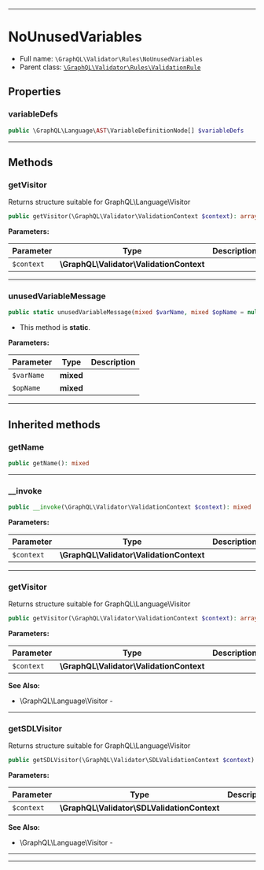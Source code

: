 ***

# NoUnusedVariables

* Full name: `\GraphQL\Validator\Rules\NoUnusedVariables`
* Parent class: [`\GraphQL\Validator\Rules\ValidationRule`](./ValidationRule.md)

## Properties

### variableDefs

```php
public \GraphQL\Language\AST\VariableDefinitionNode[] $variableDefs
```

***

## Methods

### getVisitor

Returns structure suitable for GraphQL\Language\Visitor

```php
public getVisitor(\GraphQL\Validator\ValidationContext $context): array
```

**Parameters:**

| Parameter | Type | Description |
|-----------|------|-------------|
| `$context` | **\GraphQL\Validator\ValidationContext** |  |

***

### unusedVariableMessage

```php
public static unusedVariableMessage(mixed $varName, mixed $opName = null): mixed
```

* This method is **static**.

**Parameters:**

| Parameter | Type | Description |
|-----------|------|-------------|
| `$varName` | **mixed** |  |
| `$opName` | **mixed** |  |

***

## Inherited methods

### getName

```php
public getName(): mixed
```

***

### __invoke

```php
public __invoke(\GraphQL\Validator\ValidationContext $context): mixed
```

**Parameters:**

| Parameter | Type | Description |
|-----------|------|-------------|
| `$context` | **\GraphQL\Validator\ValidationContext** |  |

***

### getVisitor

Returns structure suitable for GraphQL\Language\Visitor

```php
public getVisitor(\GraphQL\Validator\ValidationContext $context): array
```

**Parameters:**

| Parameter | Type | Description |
|-----------|------|-------------|
| `$context` | **\GraphQL\Validator\ValidationContext** |  |

**See Also:**

* \GraphQL\Language\Visitor -

***

### getSDLVisitor

Returns structure suitable for GraphQL\Language\Visitor

```php
public getSDLVisitor(\GraphQL\Validator\SDLValidationContext $context): array
```

**Parameters:**

| Parameter | Type | Description |
|-----------|------|-------------|
| `$context` | **\GraphQL\Validator\SDLValidationContext** |  |

**See Also:**

* \GraphQL\Language\Visitor -

***


***

